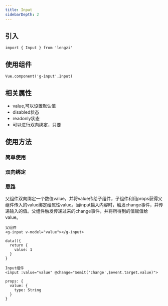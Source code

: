 ```yaml
---
title: Input
sidebarDepth: 2
---
```

## 引入
```
import { Input } from 'lengzi'
```

## 使用组件
```
Vue.component('g-input',Input)
```

## 相关属性
- value,可以设置默认值
- disabled状态
- readonly状态
- 可以进行双向绑定，只要

## 使用方法
### 简单使用
<ClientOnly>
  <input-demo-1></input-demo-1>
</ClientOnly>

### 双向绑定
<ClientOnly>
  <input-demo-2></input-demo-2>
</ClientOnly>

### 思路
父组件双向绑定一个数值value，并将value传给子组件，子组件利用props获得父组件传入的value绑定给属性value。当input输入内容时，触发change事件，并传递输入的值。父组件触发传递过来的change事件，并将所得到的值赋值给value。
```
父组件
<g-input v-model="value"></g-input>

data(){
  return {
    value: 1
  }
}

```

```
Input组件
<input :value="value" @change="$emit('change',$event.target.value)">

props: {
  value: {
    type: String
  }
}
```